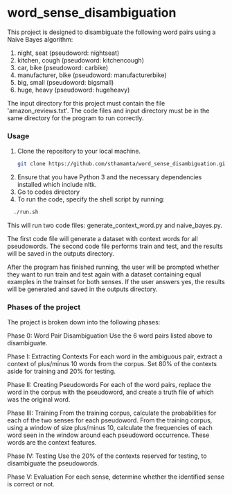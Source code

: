 # word_sense_disambiguation
This project is designed to disambiguate the following word pairs using a Naive Bayes algorithm:

1. night, seat (pseudoword: nightseat)
2. kitchen, cough (pseudoword: kitchencough)
3. car, bike (pseudoword: carbike)
4. manufacturer, bike (pseudoword: manufacturerbike)
5. big, small (pseudoword: bigsmall)
6. huge, heavy (pseudoword: hugeheavy)

The input directory for this project must contain the file 'amazon_reviews.txt'. The code files and input directory must be in the same directory for the program to run correctly.

### Usage
1. Clone the repository to your local machine.
   ```sh
   git clone https://github.com/sthamamta/word_sense_disambiguation.git
   ```
2. Ensure that you have Python 3 and the necessary dependencies installed which include nltk.
3. Go to codes directory
4. To run the code, specify the shell script by running:
```sh
  ./run.sh
   ```
This will run two code files: generate_context_word.py and naive_bayes.py.

The first code file will generate a dataset with context words for all pseudowords. The second code file performs train and test, and the results will be saved in the outputs directory.

After the program has finished running, the user will be prompted whether they want to run train and test again with a dataset containing equal examples in the trainset for both senses. If the user answers yes, the results will be generated and saved in the outputs directory.

### Phases of the project
The project is broken down into the following phases:

Phase 0: Word Pair Disambiguation
Use the 6 word pairs listed above to disambiguate.

Phase I: Extracting Contexts
For each word in the ambiguous pair, extract a context of plus/minus 10 words from the corpus.
Set 80% of the contexts aside for training and 20% for testing.

Phase II: Creating Pseudowords
For each of the word pairs, replace the word in the corpus with the pseudoword, and create a truth file of which was the original word.

Phase III: Training
From the training corpus, calculate the probabilities for each of the two senses for each pseudoword.
From the training corpus, using a window of size plus/minus 10, calculate the frequencies of each word seen in the window around each pseudoword occurrence. These words are the context features.

Phase IV: Testing
Use the 20% of the contexts reserved for testing, to disambiguate the pseudowords.

Phase V: Evaluation
For each sense, determine whether the identified sense is correct or not. 